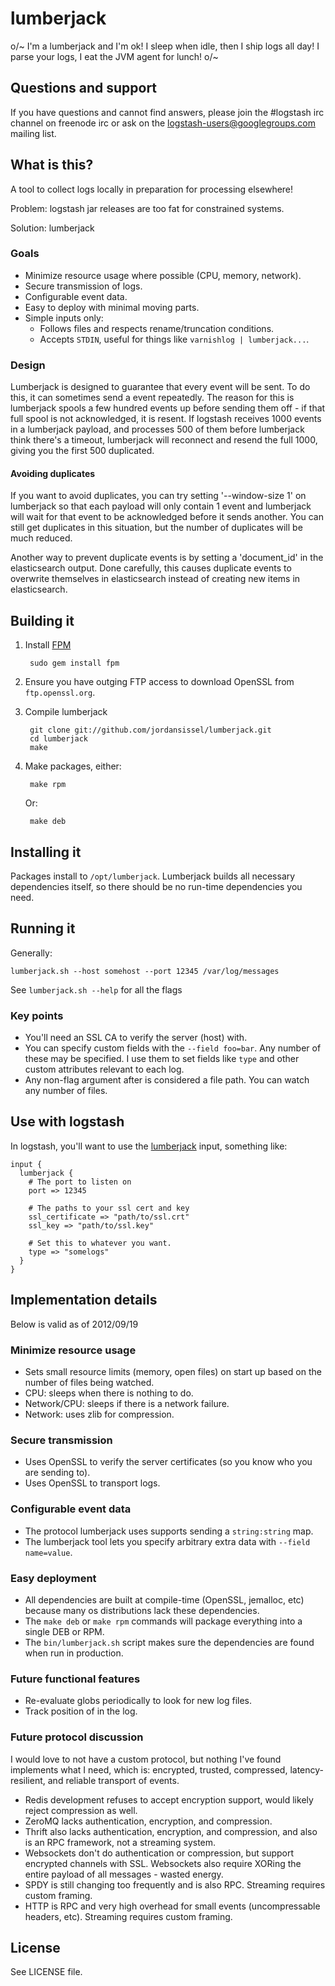 # lumberjack

o/~ I'm a lumberjack and I'm ok! I sleep when idle, then I ship logs all day! I parse your logs, I eat the JVM agent for lunch! o/~

## Questions and support

If you have questions and cannot find answers, please join the #logstash irc
channel on freenode irc or ask on the logstash-users@googlegroups.com mailing
list.

## What is this?

A tool to collect logs locally in preparation for processing elsewhere!

Problem: logstash jar releases are too fat for constrained systems.

Solution: lumberjack

### Goals

* Minimize resource usage where possible (CPU, memory, network).
* Secure transmission of logs.
* Configurable event data.
* Easy to deploy with minimal moving parts.
* Simple inputs only:
  * Follows files and respects rename/truncation conditions.
  * Accepts `STDIN`, useful for things like `varnishlog | lumberjack...`.

### Design

Lumberjack is designed to guarantee that every event will be sent.
To do this, it can sometimes send a event repeatedly.
The reason for this is lumberjack spools a few hundred events up before sending them off -
if that full spool is not acknowledged, it is resent.
If logstash receives 1000 events in a lumberjack payload, and processes 500 of them before lumberjack
think there's a timeout, lumberjack will reconnect and resend the full 1000, giving you the first 500 duplicated.

#### Avoiding duplicates

If you want to avoid duplicates, you can try setting '--window-size 1' on lumberjack so that each payload
will only contain 1 event and lumberjack will wait for that event to be acknowledged before it sends another.
You can still get duplicates in this situation, but the number of duplicates will be much reduced.

Another way to prevent duplicate events is by setting a 'document_id' in the elasticsearch output.
Done carefully, this causes duplicate events to overwrite themselves in elasticsearch instead of
creating new items in elasticsearch.

## Building it

1. Install [FPM](https://github.com/jordansissel/fpm)

        sudo gem install fpm

2. Ensure you have outging FTP access to download OpenSSL from
`ftp.openssl.org`.

3. Compile lumberjack

        git clone git://github.com/jordansissel/lumberjack.git
        cd lumberjack
        make

4. Make packages, either:

        make rpm

    Or:

        make deb

## Installing it

Packages install to `/opt/lumberjack`. Lumberjack builds all necessary
dependencies itself, so there should be no run-time dependencies you
need.

## Running it

Generally:

    lumberjack.sh --host somehost --port 12345 /var/log/messages

See `lumberjack.sh --help` for all the flags

### Key points

* You'll need an SSL CA to verify the server (host) with.
* You can specify custom fields with the `--field foo=bar`. Any number of these
  may be specified. I use them to set fields like `type` and other custom
  attributes relevant to each log.
* Any non-flag argument after is considered a file path. You can watch any
  number of files.

## Use with logstash

In logstash, you'll want to use the [lumberjack](http://logstash.net/docs/latest/inputs/lumberjack) input, something like:

    input {
      lumberjack {
        # The port to listen on
        port => 12345

        # The paths to your ssl cert and key
        ssl_certificate => "path/to/ssl.crt"
        ssl_key => "path/to/ssl.key"

        # Set this to whatever you want.
        type => "somelogs"
      }
    }

## Implementation details 

Below is valid as of 2012/09/19

### Minimize resource usage

* Sets small resource limits (memory, open files) on start up based on the
  number of files being watched.
* CPU: sleeps when there is nothing to do.
* Network/CPU: sleeps if there is a network failure.
* Network: uses zlib for compression.

### Secure transmission

* Uses OpenSSL to verify the server certificates (so you know who you
  are sending to).
* Uses OpenSSL to transport logs.

### Configurable event data

* The protocol lumberjack uses supports sending a `string:string` map.
* The lumberjack tool lets you specify arbitrary extra data with
  `--field name=value`.

### Easy deployment

* All dependencies are built at compile-time (OpenSSL, jemalloc, etc) because many os distributions lack these dependencies.
* The `make deb` or `make rpm` commands will package everything into a
  single DEB or RPM.
* The `bin/lumberjack.sh` script makes sure the dependencies are found
  when run in production.

### Future functional features

* Re-evaluate globs periodically to look for new log files.
* Track position of in the log.

### Future protocol discussion

I would love to not have a custom protocol, but nothing I've found implements
what I need, which is: encrypted, trusted, compressed, latency-resilient, and
reliable transport of events.

* Redis development refuses to accept encryption support, would likely reject
  compression as well.
* ZeroMQ lacks authentication, encryption, and compression.
* Thrift also lacks authentication, encryption, and compression, and also is an
  RPC framework, not a streaming system.
* Websockets don't do authentication or compression, but support encrypted
  channels with SSL. Websockets also require XORing the entire payload of all
  messages - wasted energy.
* SPDY is still changing too frequently and is also RPC. Streaming requires
  custom framing.
* HTTP is RPC and very high overhead for small events (uncompressable headers,
  etc). Streaming requires custom framing.

## License 

See LICENSE file.


